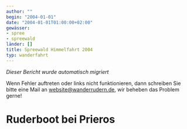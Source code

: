 ```yaml
---
author: ""
begin: "2004-01-01"
date: "2004-01-01T01:00:00+02:00"
gewässer:
- spree
- spreewald
länder: []
title: Spreewald Himmelfahrt 2004
typ: wanderfahrt
---
```



*Dieser Bericht wurde automatisch migriert*

Wenn Fehler auftreten oder links nicht funktionieren, dann schreiben Sie bitte eine Mail an website@wanderrudern.de, wir beheben das Problem gerne!



# Ruderboot bei Prieros


